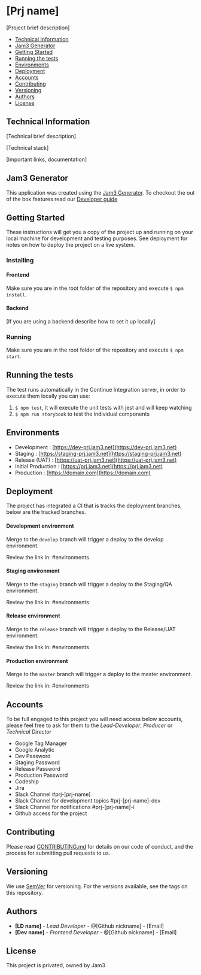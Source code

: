 # [Prj name]

[Project brief description]

* [Technical Information](#technical-information)
* [Jam3 Generator](#jam3-generator)
* [Getting Started](#getting-started)
* [Running the tests](#running-the-tests)
* [Environments](#environments)
* [Deployment](#deployment)
* [Accounts](#accounts)
* [Contributing](#contributing)
* [Versioning](#versioning)
* [Authors](#authors)
* [License](#license)

## Technical Information

[Technical brief description]

[Technical stack]

[Important links, documentation]

## Jam3 Generator

This application was created using the [Jam3 Generator](https://github.com/Jam3/generator-jam3). To checkout the out
of the box features read our [Developer guide](docs/DEVELOPER_GUIDE.md)

## Getting Started

These instructions will get you a copy of the project up and running on your local machine for development and testing
purposes. See deployment for notes on how to deploy the project on a live system.

### Installing

#### Frontend

Make sure you are in the root folder of the repository and execute `$ npm install`.

#### Backend

[If you are using a backend describe how to set it up locally]

### Running

Make sure you are in the root folder of the repository and execute `$ npm start`.

## Running the tests

The test runs automatically in the Continue Integration server, in order to execute them locally you can use:

1. `$ npm test`, it will execute the unit tests with jest and will keep watching
2. `$ npm run storybook` to test the individual components

## Environments

* Development : [https://dev-prj.jam3.net](https://dev-prj.jam3.net)
* Staging : [https://staging-prj.jam3.net](https://staging-prj.jam3.net)
* Release (UAT) : [https://uat-prj.jam3.net](https://uat-prj.jam3.net)
* Initial Production : [https://prj.jam3.net](https://prj.jam3.net)
* Production : [https://domain.com](https://domain.com)

## Deployment

The project has integrated a CI that is tracks the deployment branches, below are the tracked branches.

#### Development environment

Merge to the `develop` branch will trigger a deploy to the develop environment.

Review the link in: #environments

#### Staging environment

Merge to the `staging` branch will trigger a deploy to the Staging/QA environment.

Review the link in: #environments

#### Release environment

Merge to the `release` branch will trigger a deploy to the Release/UAT environment.

Review the link in: #environments

#### Production environment

Merge to the `master` branch will trigger a deploy to the master environment.

Review the link in: #environments

## Accounts

To be full engaged to this project you will need access below accounts, please feel free to ask for them to the _Lead-Developer_, _Producer_ or _Technical Director_

* Google Tag Manager
* Google Analytic
* Dev Password
* Staging Password
* Release Password
* Production Password
* Codeship
* Jira
* Slack Channel #prj-[prj-name]
* Slack Channel for development topics #prj-[prj-name]-dev
* Slack Channel for notifications #prj-[prj-name]-i
* Github access for the project

## Contributing

Please read [CONTRIBUTING.md](docs/CONTRIBUTING.md) for details on our code of conduct, and the process for submitting
pull requests to us.

## Versioning

We use [SemVer](http://semver.org/) for versioning. For the versions available, see the tags on this repository.

## Authors

* **[LD name]** - _Lead Developer_ - @[Github nickname] - [Email]
* **[Dev name]** - _Frontend Developer_ - @[Github nickname] - [Email]

## License

This project is privated, owned by Jam3
